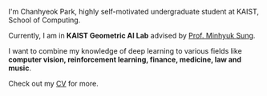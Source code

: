 I'm Chanhyeok Park, highly self-motivated undergraduate student at KAIST, School of Computing.  

Currently, I am in **KAIST Geometric AI Lab** advised by [Prof. Minhyuk Sung](https://mhsung.github.io/).

I want to combine my knowledge of deep learning to various fields like **computer vision, reinforcement learning, finance, medicine, law and music**.

Check out my [CV](https://drive.google.com/file/d/1GOkf41jumkRy0IK_uBgpKxgEPo3MMLxH/view?usp=sharing) for more.
